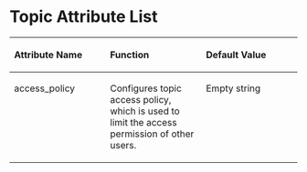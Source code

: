 # Topic Attribute List<a name="smn_api_a1000"></a>

<a name="table13529670144050"></a>
<table><thead align="left"><tr id="row56391866144050"><th class="cellrowborder" valign="top" width="33.33333333333333%" id="mcps1.1.4.1.1"><p id="p39045854144050"><a name="p39045854144050"></a><a name="p39045854144050"></a><strong id="b842352706165954"><a name="b842352706165954"></a><a name="b842352706165954"></a>Attribute Name</strong></p>
</th>
<th class="cellrowborder" valign="top" width="33.33333333333333%" id="mcps1.1.4.1.2"><p id="p8597644144050"><a name="p8597644144050"></a><a name="p8597644144050"></a><strong id="b8423527061703"><a name="b8423527061703"></a><a name="b8423527061703"></a>Function</strong></p>
</th>
<th class="cellrowborder" valign="top" width="33.33333333333333%" id="mcps1.1.4.1.3"><p id="p25320574144050"><a name="p25320574144050"></a><a name="p25320574144050"></a><strong id="b8423527061709"><a name="b8423527061709"></a><a name="b8423527061709"></a>Default Value</strong></p>
</th>
</tr>
</thead>
<tbody><tr id="row26558581144050"><td class="cellrowborder" valign="top" width="33.33333333333333%" headers="mcps1.1.4.1.1 "><p id="p3761416144050"><a name="p3761416144050"></a><a name="p3761416144050"></a>access_policy</p>
</td>
<td class="cellrowborder" valign="top" width="33.33333333333333%" headers="mcps1.1.4.1.2 "><p id="p36239317144050"><a name="p36239317144050"></a><a name="p36239317144050"></a>Configures topic access policy, which is used to limit the access permission of other users.</p>
</td>
<td class="cellrowborder" valign="top" width="33.33333333333333%" headers="mcps1.1.4.1.3 "><p id="p49703554144050"><a name="p49703554144050"></a><a name="p49703554144050"></a>Empty string</p>
</td>
</tr>
</tbody>
</table>

